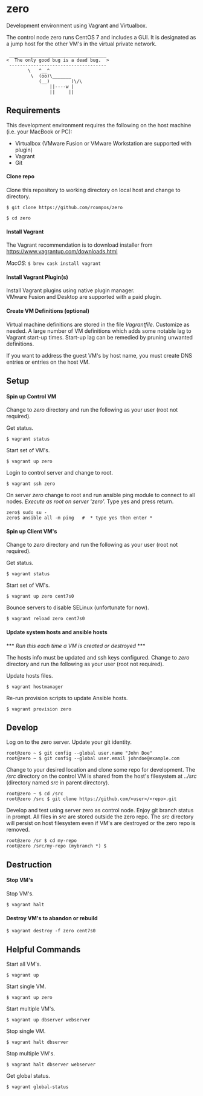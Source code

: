 # zero

Development environment using Vagrant and Virtualbox.

The control node zero runs CentOS 7 and includes a GUI.  It is designated as a jump host for the other VM's in the virtual private network.

```
 ____________________________________
<  The only good bug is a dead bug.  >
 ------------------------------------
        \   ^__^
         \  (oo)\_______
            (__)        )\/\
                ||----w |
                ||     ||
```
## Requirements

This development environment requires the following on the host machine (i.e. your MacBook or PC):

  - Virtualbox (VMware Fusion or VMware Workstation are supported with plugin)
  - Vagrant
  - Git

#### Clone repo
Clone this repository to working directory on local host and change to directory.

`$ git clone https://github.com/rcompos/zero`

`$ cd zero`

#### Install Vagrant

The Vagrant recommendation is to download installer from https://www.vagrantup.com/downloads.html

*MacOS*: `$ brew cask install vagrant`

#### Install Vagrant Plugin(s)

Install Vagrant plugins using native plugin manager.  
VMware Fusion and Desktop are supported with a paid plugin.

#### Create VM Definitions (optional)

Virtual machine definitions are stored in the file *Vagrantfile*.  Customize as needed.
A large number of VM definitions which adds some notable lag to Vagrant start-up times.
Start-up lag can be remedied by pruning unwanted definitions.

If you want to address the guest VM's by host name, you must create DNS entries or entries
on the host VM.

## Setup
#### Spin up Control VM

Change to *zero* directory and run the following as your user (root not required).

Get status.

`$ vagrant status`

Start set of VM's.

`$ vagrant up zero`

Login to control server and change to root. 

`$ vagrant ssh zero`

On server *zero* change to root and run ansible ping module to connect to all nodes.
*Execute as root on server 'zero'.*  Type yes and press return.

```
zero$ sudo su -
zero$ ansible all -m ping   #  * type yes then enter *
```

#### Spin up Client VM's

Change to *zero* directory and run the following as your user (root not required).

Get status.

`$ vagrant status`

Start set of VM's.

`$ vagrant up zero cent7s0`

Bounce servers to disable SELinux (unfortunate for now).

`$ vagrant reload zero cent7s0`


#### Update system hosts and ansible hosts

*** _Run this each time a VM is created or destroyed_ ***

The hosts info must be updated and ssh keys configured.  Change to *zero* directory and run the following as your user (root not required).

Update hosts files.

`$ vagrant hostmanager`

Re-run provision scripts to update Ansible hosts.

`$ vagrant provision zero`


## Develop

Log on to the zero server.  Update your git identity.

```
root@zero ~ $ git config --global user.name "John Doe"
root@zero ~ $ git config --global user.email johndoe@example.com
```

Change to your desired location and clone some repo for development.
The */src* directory on the control VM is shared from the host's filesystem at *../src* (directory named *src* in parent directory).

```
root@zero ~ $ cd /src
root@zero /src $ git clone https://github.com/<user>/<repo>.git
```

Develop and test using server zero as control node.  Enjoy git branch status in prompt.
All files in *src* are stored outside the zero repo.
The *src* directory will persist on host filesystem even if VM's are destroyed or the zero repo is removed.

```
root@zero /sr $ cd my-repo
root@zero /src/my-repo (mybranch *) $
```

## Destruction

#### Stop VM's

Stop VM's.

`$ vagrant halt`

#### Destroy VM's to abandon or rebuild

`$ vagrant destroy -f zero cent7s0`

## Helpful Commands

Start all VM's.

`$ vagrant up`

Start single VM.

`$ vagrant up zero`

Start multiple VM's.

`$ vagrant up dbserver webserver`

Stop single VM.

`$ vagrant halt dbserver`

Stop multiple VM's.

`$ vagrant halt dbserver webserver`

Get global status.

`$ vagrant global-status`
